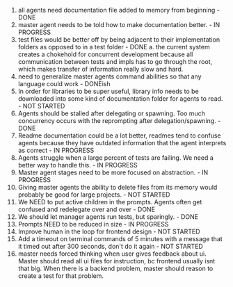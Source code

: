 1. all agents need documentation file added to memory from beginning - DONE
2. master agent needs to be told how to make documentation better. - IN PROGRESS
3. test files would be better off by being adjacent to their implementation folders as opposed to in a test folder - DONE
    a. the current system creates a chokehold for concurrent development because all communication between tests and impls has to go through the root, which makes transfer of information really slow and hard.
4. need to generalize master agents command abilities so that any language could work - DONEish
5. In order for libraries to be super useful, library info needs to be downloaded into some kind of documentation folder for agents to read. - NOT STARTED
6. Agents should be stalled after delegating or spawning. Too much concurrency occurs with the reprompting after delegation/spawning. - DONE
7. Readme documentation could be a lot better, readmes tend to confuse agents because they have outdated information that the agent interprets as correct - IN PROGRESS
8. Agents struggle when a large percent of tests are failing. We need a better way to handle this. - IN PROGRESS
9. Master agent stages need to be more focused on abstraction. - IN PROGRESS
10. Giving master agents the ability to delete files from its memory would probably be good for large projects. - NOT STARTED
11. We NEED to put active children in the prompts. Agents often get confused and redelegate over and over - DONE
12. We should let manager agents run tests, but sparingly. - DONE
13. Prompts NEED to be reduced in size - IN PROGRESS
14. Improve human in the loop for frontend design - NOT STARTED
15. Add a timeout on terminal commands of 5 minutes with a message that it timed out after 300 seconds, don't do it again - NOT STARTED
15. master needs forced thinking when user gives feedback about ui. Master should read all ui files for instruction, bc frontend usually isnt that big. When there is a backend problem, master should reason to create a test for that problem.